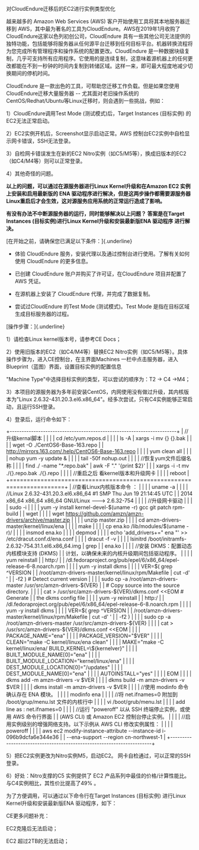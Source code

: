 对CloudEndure迁移后的EC2进行实例类型优化

越来越多的 Amazon Web Services (AWS)
客户开始使用工具将其本地服务器迁移到
AWS，其中最为著名的工具为CloudEndure。AWS在2019年1月收购了CloudEndure这家以色列初创公司，CloudEndure
具有一些其他公司无法提供的独特功能，包括能够将服务器从任何源平台迁移到任何目标平台。机器转换流程将为您完成所有管理程序和操作系统的配置更改。CloudEndure
是一种数据块级复制，几乎可支持所有应用程序。它使用的是连续复制，这意味着源机器上的任何更改都能在不到一秒钟的时间内复制到转储区域。这样一来，即可最大程度地减少切换期间的停机时间。

CloudEndure
是一款出色的工具，可帮助您迁移工作负载。但是如果您使用CloudEndure迁移大量服务器
-- 尤其面对老旧操作系统的
CentOS/Redhat/Ubuntu等Linux迁移时，则会遇到一些挑战，例如：

1）CloudEndure调用Test Mode (测试模式)后，Target Instances (目标实例)
的EC2无法正常启动。

2）EC2实例开机后，Screenshot显示启动正常。AWS
控制台EC2实例中自检显示网卡错误，SSH无法登录。

3）自检网卡错误发生在新的EC2
Nitro实例（如C5/M5等），换成旧版本的EC2（如C4/M4等）则可以正常登录。

4）其他奇怪的问题。

**以上的问题，可以通过在源服务器进行Linux Kernel升级和在Amazon EC2
实例上安装和启用最新版的 ENA
驱动程序进行解决，但是这两步操作都需要源服务器Linux重启后才会生效，这对源服务应用系统的正常运行造成了影响。**

**有没有办法不中断源服务器的运行，同时能够解决以上问题？ 答案是在Target
Instances (目标实例)进行Linux Kernel升级和安装最新版ENA 驱动程序
进行解决。**

[在开始之前，请确保您已满足以下条件：]{.underline}

-   体验 CloudEndure
    服务，安装代理以及通过控制台进行使用。了解有关如何使用 CloudEndure
    的更多信息。

-   已创建 CloudEndure 账户并购买了许可证，在CloudEndure 项目并配置了
    AWS 凭证。

-   在源机器上安装了 CloudEndure 代理，并完成了数据复制。

-   尝试过CloudEndure 的Test Mode (测试模式)。Test Mode
    是指在目标区域生成目标服务器的过程。

[操作步骤：]{.underline}

1）请检查Linux kernel版本号，请参考CE Docs；

2）使用旧版本的EC2（如C4/M4等）替换EC2
Nitro实例（如C5/M5等）。具体操作步骤为，进入CE控制台，在主界面Machines
一栏中点击服务器，进入 Blueprint（蓝图）界面，设置目标实例的配置信息

"Machine Type"中选择目标实例的类型，可以尝试的顺序为：T2 -\> C4 -\>M4；

3）本项目的源服务器为多年前安装CentOS，内网使用没有做过升级，其内核版本为"Linux
2.6.32-431.20.3.el6.x86\_64"。经多次尝试，只有C4实例能够正常启动，且运行SSH登录。

4）登录后，运行命令如下：

+----------------------------------------------------------------------+
| //升级kernal脚本                                                     |
|                                                                      |
| cd /etc/yum.repos.d                                                  |
|                                                                      |
| ls -A \| xargs -i mv {} {}.bak                                       |
|                                                                      |
| wget -O ./CentOS6-Base-163.repo                                      |
| http://mirrors.163.com/.help/CentOS6-Base-163.repo                   |
|                                                                      |
| yum clean all                                                        |
|                                                                      |
| nohup yum -y update &                                                |
|                                                                      |
| tail -50f nohup.out                                                  |
|                                                                      |
| //恢复yum文件后缀名称                                                |
|                                                                      |
| find ./ -name \"\*.repo.bak\" \| awk -F \".\" \'{print \$2}\' \|     |
| xargs -i -t mv ./{}.repo.bak ./{}.repo                               |
|                                                                      |
| //重启之后 看kernel版本和升级网卡                                    |
|                                                                      |
| reboot                                                               |
+======================================================================+
| //查看Linux内核版本命令 ：                                           |
|                                                                      |
| uname -a                                                             |
|                                                                      |
| //Linux 2.6.32-431.20.3.el6.x86\_64 \#1 SMP Thu Jun 19 21:14:45 UTC  |
| 2014 x86\_64 x86\_64 x86\_64 GNU/Linux \-\--\> 2.6.32-754            |
|                                                                      |
| //升级网卡驱动                                                       |
|                                                                      |
| sudo -i                                                              |
|                                                                      |
| yum -y install kernel-devel-\$(uname -r) gcc git patch rpm-build     |
| wget                                                                 |
|                                                                      |
| wget https://github.com/amzn/amzn-drivers/archive/master.zip         |
|                                                                      |
| unzip master.zip                                                     |
|                                                                      |
| cd amzn-drivers-master/kernel/linux/ena                              |
|                                                                      |
| make                                                                 |
|                                                                      |
| cp ena.ko /lib/modules/\$(uname -r)/                                 |
|                                                                      |
| insmod ena.ko                                                        |
|                                                                      |
| depmod                                                               |
|                                                                      |
| echo \'add\_drivers+=\" ena \"\' \>\> /etc/dracut.conf.d/ena.conf    |
|                                                                      |
| dracut -f -v                                                         |
|                                                                      |
| lsinitrd /boot/initramfs-2.6.32-754.31.1.el6.x86\_64.img \| grep     |
| ena.ko                                                               |
|                                                                      |
| //安装 DKMS：配置动态内核模块支持 (DKMS)                             |
| 计划，以确保未来的内核升级期间包括驱动程序。                         |
|                                                                      |
| yum reinstall                                                        |
| http:/                                                               |
| /dl.fedoraproject.org/pub/epel/6/x86\_64/epel-release-6-8.noarch.rpm |
|                                                                      |
| yum -y install dkms                                                  |
|                                                                      |
| VER=\$( grep \^VERSION                                               |
| /root/amzn-drivers-master/kernel/linux/rpm/Makefile \| cut -d\' \'   |
| -f2 ) \# Detect current version                                      |
|                                                                      |
| sudo cp -a /root/amzn-drivers-master /usr/src/amzn-drivers-\${VER}   |
| \# Copy source into the source directory.                            |
|                                                                      |
| cat \> /usr/src/amzn-drivers-\${VER}/dkms.conf \<\<EOM \# Generate   |
| the dkms config file                                                 |
|                                                                      |
| yum -y reinstall                                                     |
| http:/                                                               |
| /dl.fedoraproject.org/pub/epel/6/x86\_64/epel-release-6-8.noarch.rpm |
|                                                                      |
| yum -y install dkms                                                  |
|                                                                      |
| VER=\$( grep \^VERSION                                               |
| /root/amzn-drivers-master/kernel/linux/rpm/Makefile \| cut -d\' \'   |
| -f2 )                                                                |
|                                                                      |
| sudo cp -a /root/amzn-drivers-master /usr/src/amzn-drivers-\${VER}   |
|                                                                      |
| cat \> /usr/src/amzn-drivers-\${VER}/dkms.conf \<\<EOM               |
|                                                                      |
| PACKAGE\_NAME=\"ena\"                                                |
|                                                                      |
| PACKAGE\_VERSION=\"\$VER\"                                           |
|                                                                      |
| CLEAN=\"make -C kernel/linux/ena clean\"                             |
|                                                                      |
| MAKE=\"make -C kernel/linux/ena/ BUILD\_KERNEL=\\\${kernelver}\"     |
|                                                                      |
| BUILT\_MODULE\_NAME\[0\]=\"ena\"                                     |
|                                                                      |
| BUILT\_MODULE\_LOCATION=\"kernel/linux/ena\"                         |
|                                                                      |
| DEST\_MODULE\_LOCATION\[0\]=\"/updates\"                             |
|                                                                      |
| DEST\_MODULE\_NAME\[0\]=\"ena\"                                      |
|                                                                      |
| AUTOINSTALL=\"yes\"                                                  |
|                                                                      |
| EOM                                                                  |
|                                                                      |
| dkms add -m amzn-drivers -v \$VER                                    |
|                                                                      |
| dkms build -m amzn-drivers -v \$VER                                  |
|                                                                      |
| dkms install -m amzn-drivers -v \$VER                                |
|                                                                      |
| //使用 modinfo 命令确认存在 ENA 模块。                               |
|                                                                      |
| modinfo ena                                                          |
|                                                                      |
| //将 net.ifnames=0 附加到 /boot/grup/menu.lst 文件的内核行中         |
|                                                                      |
| vi /boot/grub/menu.lst                                               |
|                                                                      |
| add line as : net.ifnames=0                                          |
|                                                                      |
| //运行 \"poweroff\" 以从 SSH 终端停止实例，或使用 AWS 命令行界面     |
| (AWS CLI) 或 Amazon EC2 控制台停止实例。                             |
|                                                                      |
| //启用实例级别的增强网络支持。以下示例从 AWS CLI 修改实例属性：      |
|                                                                      |
| poweroff                                                             |
|                                                                      |
| aws ec2 modify-instance-attribute \--instance-id i-096b9dcfa6e344e36 |
| \--ena-support \--region cn-northwest-1                              |
+----------------------------------------------------------------------+

5）把EC2实例更改为Nitro实例M5，启动EC2。
网卡自检通过，可以正常的SSH登录。

6）好处：Nitro支撑的C5 实例提供了 EC2
产品系列中最佳的价格/计算性能比。与C4实例相比，其性价比提高了49% 。

为了方便调用，可以通过以下命令行在Target Instances (目标实例) 进行Linux
Kernel升级和安装最新版ENA 驱动程序，如下：

CE更多问题补充：

EC2克隆后无法启动；

EC2 超过2TB的无法启动；
